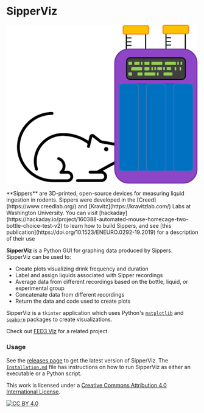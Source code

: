 # SipperViz
<p align="center">
	<img src="img/sipperviz_mouse_logo.png" width="500">
</p>
**Sippers** are 3D-printed, open-source devices for measuring liquid ingestion in rodents.  Sippers were developed in the [Creed](https://www.creedlab.org/) and [Kravitz](https://kravitzlab.com/) Labs at Washington University.  You can visit [hackaday](https://hackaday.io/project/160388-automated-mouse-homecage-two-bottle-choice-test-v2) to learn how to build Sippers, and see [this publication](https://doi.org/10.1523/ENEURO.0292-19.2019) for a description of their use

**SipperViz** is a Python GUI for graphing data produced by Sippers.  SipperViz can be used to:

- Create plots visualizing drink frequency and duration
- Label and assign liquids associated with Sipper recordings
- Average data from different recordings based on the bottle, liquid, or experimental group
- Concatenate data from different recordings
- Return the data and code used to create plots

SipperViz is a `tkinter` application which uses Python's [`matplotlib`](https://matplotlib.org/) and [`seaborn`](https://seaborn.pydata.org/) packages to create visualizations. 

Check out [FED3 Viz](https://github.com/earnestt1234/FED3_Viz) for a related project.

### Usage

See the [releases page](https://github.com/earnestt1234/SipperViz/releases) to get the latest version of SipperViz.  The [`Installation.md`](https://github.com/earnestt1234/SipperViz/blob/master/Installation.md) file has instructions on how to run SipperViz as either an executable or a Python script.

This work is licensed under a [Creative Commons Attribution 4.0 International
License][cc-by].

[![CC BY 4.0][cc-by-image]][cc-by]

[cc-by]: http://creativecommons.org/licenses/by/4.0/
[cc-by-image]: https://i.creativecommons.org/l/by/4.0/88x31.png
[cc-by-shield]: https://img.shields.io/badge/License-CC%20BY%204.0-lightgrey.svg

